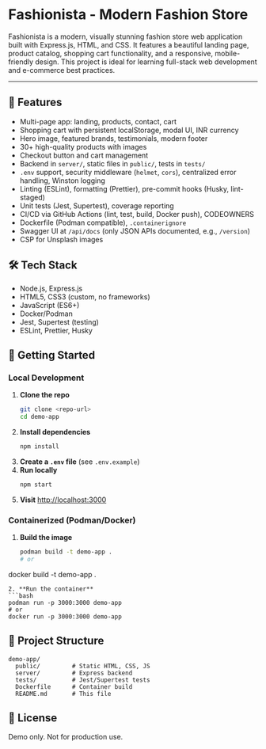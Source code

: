 # Fashionista - Modern Fashion Store

Fashionista is a modern, visually stunning fashion store web application built with Express.js, HTML, and CSS. It features a beautiful landing page, product catalog, shopping cart functionality, and a responsive, mobile-friendly design. This project is ideal for learning full-stack web development and e-commerce best practices.

---

## 🚀 Features
- Multi-page app: landing, products, contact, cart
- Shopping cart with persistent localStorage, modal UI, INR currency
- Hero image, featured brands, testimonials, modern footer
- 30+ high-quality products with images
- Checkout button and cart management
- Backend in `server/`, static files in `public/`, tests in `tests/`
- `.env` support, security middleware (`helmet`, `cors`), centralized error handling, Winston logging
- Linting (ESLint), formatting (Prettier), pre-commit hooks (Husky, lint-staged)
- Unit tests (Jest, Supertest), coverage reporting
- CI/CD via GitHub Actions (lint, test, build, Docker push), CODEOWNERS
- Dockerfile (Podman compatible), `.containerignore`
- Swagger UI at `/api/docs` (only JSON APIs documented, e.g., `/version`)
- CSP for Unsplash images

## 🛠️ Tech Stack
- Node.js, Express.js
- HTML5, CSS3 (custom, no frameworks)
- JavaScript (ES6+)
- Docker/Podman
- Jest, Supertest (testing)
- ESLint, Prettier, Husky

## 🏁 Getting Started

### Local Development
1. **Clone the repo**
   ```bash
   git clone <repo-url>
   cd demo-app
   ```
2. **Install dependencies**
   ```bash
   npm install
   ```
3. **Create a `.env` file** (see `.env.example`)
4. **Run locally**
   ```bash
   npm start
   ```
5. **Visit** [http://localhost:3000](http://localhost:3000)

### Containerized (Podman/Docker)
1. **Build the image**
   ```bash
   podman build -t demo-app .
   # or
docker build -t demo-app .
   ```
2. **Run the container**
   ```bash
   podman run -p 3000:3000 demo-app
   # or
docker run -p 3000:3000 demo-app
   ```

## 📂 Project Structure
```
demo-app/
  public/         # Static HTML, CSS, JS
  server/         # Express backend
  tests/          # Jest/Supertest tests
  Dockerfile      # Container build
  README.md       # This file
```

## 📝 License
Demo only. Not for production use.
